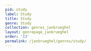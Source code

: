 ```yaml
---
pid: study
label: Study
title: Study
genre: Study
collection: genres_janbrueghel
layout: genrepage_janbrueghel
order: '13'
permalink: /janbrueghel/genres/study/
---
```

